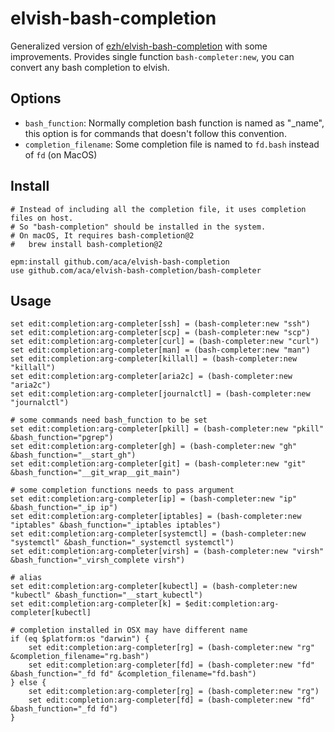 # elvish-bash-completion

Generalized version of [ezh/elvish-bash-completion](https://github.com/ezh/elvish-bash-completion) with some improvements.
Provides single function `bash-completer:new`, you can convert any bash completion to elvish.

## Options
- `bash_function`: Normally completion bash function is named as "_name", this option is for commands that doesn't follow this convention.
- `completion_filename`: Some completion file is named to `fd.bash` instead of `fd` (on MacOS)

## Install
```
# Instead of including all the completion file, it uses completion files on host.
# So "bash-completion" should be installed in the system.
# On macOS, It requires bash-completion@2
#   brew install bash-completion@2 

epm:install github.com/aca/elvish-bash-completion
use github.com/aca/elvish-bash-completion/bash-completer
```

## Usage
```
set edit:completion:arg-completer[ssh] = (bash-completer:new "ssh")
set edit:completion:arg-completer[scp] = (bash-completer:new "scp")
set edit:completion:arg-completer[curl] = (bash-completer:new "curl")
set edit:completion:arg-completer[man] = (bash-completer:new "man")
set edit:completion:arg-completer[killall] = (bash-completer:new "killall")
set edit:completion:arg-completer[aria2c] = (bash-completer:new "aria2c")
set edit:completion:arg-completer[journalctl] = (bash-completer:new "journalctl")

# some commands need bash_function to be set
set edit:completion:arg-completer[pkill] = (bash-completer:new "pkill" &bash_function="pgrep")
set edit:completion:arg-completer[gh] = (bash-completer:new "gh" &bash_function="__start_gh")
set edit:completion:arg-completer[git] = (bash-completer:new "git" &bash_function="__git_wrap__git_main")

# some completion functions needs to pass argument
set edit:completion:arg-completer[ip] = (bash-completer:new "ip" &bash_function="_ip ip")
set edit:completion:arg-completer[iptables] = (bash-completer:new "iptables" &bash_function="_iptables iptables")
set edit:completion:arg-completer[systemctl] = (bash-completer:new "systemctl" &bash_function="_systemctl systemctl")
set edit:completion:arg-completer[virsh] = (bash-completer:new "virsh" &bash_function="_virsh_complete virsh")

# alias
set edit:completion:arg-completer[kubectl] = (bash-completer:new "kubectl" &bash_function="__start_kubectl")
set edit:completion:arg-completer[k] = $edit:completion:arg-completer[kubectl]

# completion installed in OSX may have different name
if (eq $platform:os "darwin") {
    set edit:completion:arg-completer[rg] = (bash-completer:new "rg" &completion_filename="rg.bash")
    set edit:completion:arg-completer[fd] = (bash-completer:new "fd" &bash_function="_fd fd" &completion_filename="fd.bash")
} else {
    set edit:completion:arg-completer[rg] = (bash-completer:new "rg")
    set edit:completion:arg-completer[fd] = (bash-completer:new "fd" &bash_function="_fd fd")
}
```
